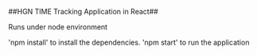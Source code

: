 ##HGN TIME Tracking Application in React##

Runs under node environment

'npm install' to install the dependencies.
'npm start' to run the application
